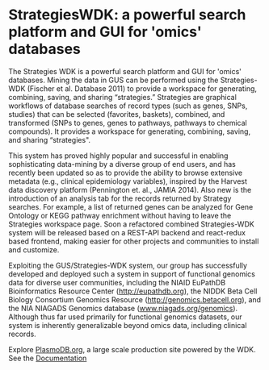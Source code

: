 StrategiesWDK: a powerful search platform and GUI for 'omics' databases
=======================================================================

The Strategies WDK is a powerful search platform and GUI for 'omics' databases. Mining the data in GUS can be performed using the Strategies-WDK (Fischer et al. Database 2011) to provide a workspace for generating, combining, saving, and sharing “strategies.” Strategies are graphical workflows of database searches of record types (such as genes, SNPs, studies) that can be selected (favorites, baskets), combined, and transformed (SNPs to genes, genes to pathways, pathways to chemical compounds). It provides a workspace for generating, combining, saving, and sharing “strategies".

This system has proved highly popular and successful in enabling sophisticating data-mining by a diverse group of end users, and has recently been updated so as to provide the ability to browse extensive metadata (e.g., clinical epidemiology variables), inspired by the Harvest data discovery platform (Pennington et. al., JAMIA 2014). Also new is the introduction of an analysis tab for the records returned by Strategy searches. For example, a list of returned genes can be analyzed for Gene Ontology or KEGG pathway enrichment without having to leave the Strategies workspace page. Soon a refactored combined Strategies-WDK system will be released based on a REST-API backend and react-redux based frontend, making easier for other projects and communities to install and customize.

Exploiting the GUS/Strategies-WDK system, our group has successfully developed and deployed such a system in support of functional genomics data for diverse user communities, including the NIAID EuPathDB Bioinformatics Resource Center (http://eupathdb.org), the NIDDK Beta Cell Biology Consortium Genomics Resource (http://genomics.betacell.org), and the NIA NIAGADS Genomics database (www.niagads.org/genomics). Although thus far used primarily for functional genomics datasets, our system is inherently generalizable beyond omics data, including clinical records.

Explore [PlasmoDB.org](https://plasmodb.org), a large scale production site powered by the WDK.
See the [Documentation](https://docs.google.com/document/d/1kmNWkkcInKoxxiuUJqbc4QPWuySQud0OuECJ2TmEMTo/pub)
